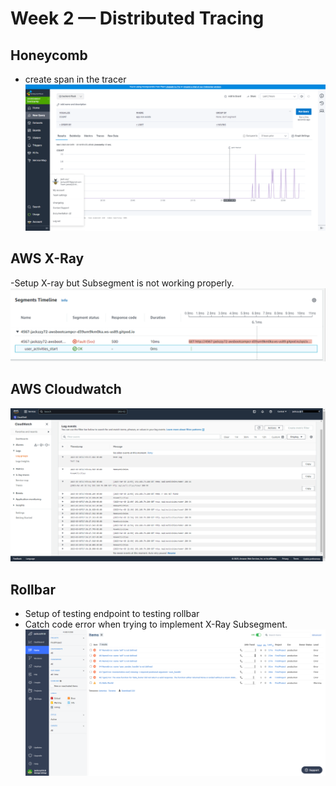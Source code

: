 # Week 2 — Distributed Tracing

## Honeycomb
- create span in the tracer
![screenshot](Assets/Honeycomb.png)


## AWS X-Ray
-Setup X-ray but Subsegment is not working properly.
![screenshot](Assets/Xray.png)


## AWS Cloudwatch
![screenshot](Assets/CloudWatch.png)

## Rollbar
- Setup of testing endpoint to testing rollbar
- Catch code error when trying to implement X-Ray Subsegment.
![screenshot](Assets/RollBar.png)